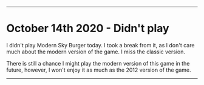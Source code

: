 
***

# October 14th 2020 - Didn't play

I didn't play Modern Sky Burger today. I took a break from it, as I don't care much about the modern version of the game. I miss the classic version.

There is still a chance I might play the modern version of this game in the future, however, I won't enjoy it as much as the 2012 version of the game.

***
